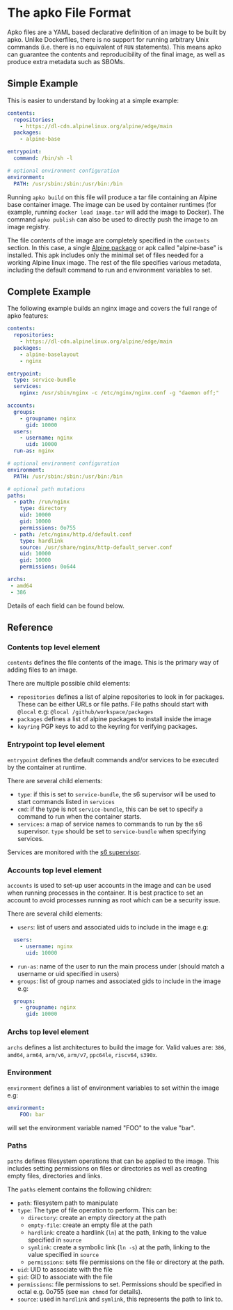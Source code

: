 # The apko File Format

Apko files are a YAML based declarative definition of an image to be built by apko. Unlike
Dockerfiles, there is no support for running arbitrary Unix commands (i.e. there is no equivalent of
`RUN` statements). This means apko can guarantee the contents and reproducibility of the final
image, as well as produce extra metadata such as SBOMs.

## Simple Example

This is easier to understand by looking at a simple example:

```yaml
contents:
  repositories:
    - https://dl-cdn.alpinelinux.org/alpine/edge/main
  packages:
    - alpine-base

entrypoint:
  command: /bin/sh -l

# optional environment configuration
environment:
  PATH: /usr/sbin:/sbin:/usr/bin:/bin
```

Running `apko build` on this file will produce a tar file containing an Alpine base container image.
The image can be used by container runtimes (for example, running  `docker load image.tar` will add
the image to Docker). The command `apko publish` can also be used to directly push the image to an
image registry.

The file contents of the image are completely specified in the `contents` section. In this case, a
single [Alpine package](https://pkgs.alpinelinux.org/packages) or apk called "alpine-base" is
installed. This apk includes only the minimal set of files needed for a working Alpine linux image.
The rest of the file specifies various metadata, including the default command to run and
environment variables to set.

## Complete Example

The following example builds an nginx image and covers the full range of apko features:

```yaml
contents:
  repositories:
    - https://dl-cdn.alpinelinux.org/alpine/edge/main
  packages:
    - alpine-baselayout
    - nginx

entrypoint:
  type: service-bundle
  services:
    nginx: /usr/sbin/nginx -c /etc/nginx/nginx.conf -g "daemon off;"

accounts:
  groups:
    - groupname: nginx
      gid: 10000
  users:
    - username: nginx
      uid: 10000
  run-as: nginx

# optional environment configuration
environment:
  PATH: /usr/sbin:/sbin:/usr/bin:/bin

# optional path mutations
paths:
  - path: /run/nginx
    type: directory
    uid: 10000
    gid: 10000
    permissions: 0o755
  - path: /etc/nginx/http.d/default.conf
    type: hardlink
    source: /usr/share/nginx/http-default_server.conf
    uid: 10000
    gid: 10000
    permissions: 0o644

archs:
 - amd64
 - 386

```

Details of each field can be found below.

## Reference

### Contents top level element

`contents` defines the file contents of the image. This is the primary way of adding files to an image.

There are multiple possible child elements:

 - `repositories` defines a list of alpine repositories to look in for packages. These can be either
   URLs or file paths. File paths should start with `@local` e.g: `@local /github/workspace/packages`
 - `packages` defines a list of alpine packages to install inside the image
 - `keyring` PGP keys to add to the keyring for verifying packages.

### Entrypoint top level element

`entrypoint` defines the default commands and/or services to be executed by the container at runtime.

There are several child elements:

 - `type`: if this is set to `service-bundle`, the s6 supervisor will be used to start commands
   listed in `services`
 - `cmd`: if the type is not `service-bundle`, this can be set to specify a command to run when the
   container starts. 
 - `services`: a map of service names to commands to run by the s6 supervisor. `type` should be set
   to `service-bundle` when specifying services.

Services are monitored with the [s6 supervisor](https://skarnet.org/software/s6/index.html).

### Accounts top level element

`accounts` is used to set-up user accounts in the image and can be used when running processes in
the container. It is best practice to set an account to avoid processes running as root which can be
a security issue.

There are several child elements:

 - `users`: list of users and associated uids to include in the image e.g:
```yaml
  users:
    - username: nginx
      uid: 10000
```
 - `run-as`: name of the user to run the main process under (should match a username or uid specified in
   users)
 - `groups`: list of group names and associated gids to include in the image e.g:

```yaml
  groups:
    - groupname: nginx
      gid: 10000
```

### Archs top level element

`archs` defines a list architectures to build the image for. Valid values are: `386`, `amd64`, `arm64`, `arm/v6`, `arm/v7`,
`ppc64le`, `riscv64`, `s390x`.

### Environment

`environment` defines a list of environment variables to set within the image e.g: 

```yaml
environment:
    FOO: bar
```

will set the environment variable named "FOO" to the value "bar".


### Paths

`paths` defines filesystem operations that can be applied to the image. This includes 
setting permissions on files or directories as well as creating empty files, directories and links.  

The `paths` element contains the following children:

 - `path`: filesystem path to manipulate
 - `type`: The type of file operation to perform. This can be:
   - `directory`: create an empty directory at the path
   - `empty-file`: create an empty file at the path
   - `hardlink`: create a hardlink (`ln`) at the path, linking to the value specified in `source`
   - `symlink`: create a symbolic link (`ln -s`) at the path, linking to the value specified in
     `source`
   - `permissions`: sets file permissions on the file or directory at the path.
 - `uid`: UID to associate with the file
 - `gid`: GID to associate with the file
 - `permissions`: file permissions to set. Permissions should be specified in octal e.g. 0o755 (see `man chmod` for details).
 - `source`: used in `hardlink` and `symlink`, this represents the path to link to.
 
